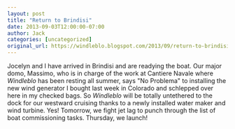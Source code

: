```yaml
---
layout: post
title: "Return to Brindisi"
date: 2013-09-03T12:00:00-07:00
author: Jack
categories: [uncategorized]
original_url: https://windleblo.blogspot.com/2013/09/return-to-brindisi.html
---
```


Jocelyn and I have arrived in Brindisi and are readying the boat. Our major domo, Massimo, who is in charge of the work at Cantiere Navale where _Windleblo_ has been resting all summer, says "No Problema" to installing the new wind generator I bought last week in Colorado and schlepped over here in my checked bags. So _Windleblo_ will be totally untethered to the dock for our westward cruising thanks to a newly installed water maker and wind turbine. Yes! Tomorrow, we fight jet lag to punch through the list of boat commissioning tasks. Thursday, we launch!